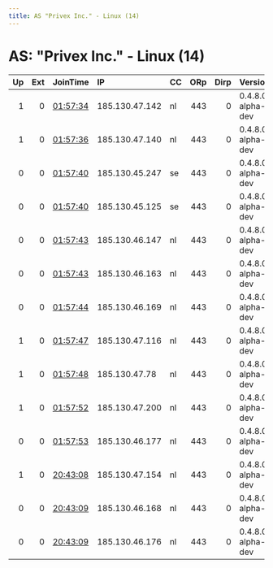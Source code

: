 ```yaml
---
title: AS "Privex Inc." - Linux (14)
---
```


# AS: "Privex Inc." - Linux (14)

|   Up |   Ext | JoinTime                                                                                              | IP             | CC   |   ORp |   Dirp | Version           | Contact   | Nickname   |   eFamMembers |
|-----:|------:|:------------------------------------------------------------------------------------------------------|:---------------|:-----|------:|-------:|:------------------|:----------|:-----------|--------------:|
|    1 |     0 | [01:57:34](https://nusenu.github.io/OrNetStats/w/relay/42F5EF2A6D897EB89D469BEC3FE1B27ADFCAF321.html) | 185.130.47.142 | nl   |   443 |      0 | 0.4.8.0-alpha-dev | None      | Unnamed    |             1 |
|    1 |     0 | [01:57:36](https://nusenu.github.io/OrNetStats/w/relay/7188F1888F9FFF766BACF85F82FF15D1F5AADE5D.html) | 185.130.47.140 | nl   |   443 |      0 | 0.4.8.0-alpha-dev | None      | Unnamed    |             1 |
|    0 |     0 | [01:57:40](https://nusenu.github.io/OrNetStats/w/relay/2A24BBE672C653808FEE65BE37ED791451BADDEA.html) | 185.130.45.247 | se   |   443 |      0 | 0.4.8.0-alpha-dev | None      | Unnamed    |             1 |
|    0 |     0 | [01:57:40](https://nusenu.github.io/OrNetStats/w/relay/E5F2A6405C5CF904E0B088FCED5580C1E0F856F1.html) | 185.130.45.125 | se   |   443 |      0 | 0.4.8.0-alpha-dev | None      | Unnamed    |             1 |
|    0 |     0 | [01:57:43](https://nusenu.github.io/OrNetStats/w/relay/090F13B9A232FDD9C1736E6EE97200FFC7FF4A1B.html) | 185.130.46.147 | nl   |   443 |      0 | 0.4.8.0-alpha-dev | None      | Unnamed    |             1 |
|    0 |     0 | [01:57:43](https://nusenu.github.io/OrNetStats/w/relay/92999C8B7289852F49EDA351EB3F57EF91B319A9.html) | 185.130.46.163 | nl   |   443 |      0 | 0.4.8.0-alpha-dev | None      | Unnamed    |             1 |
|    0 |     0 | [01:57:44](https://nusenu.github.io/OrNetStats/w/relay/46C88A4CC4E08DC9690F25AD7A7D12E76EEAD88B.html) | 185.130.46.169 | nl   |   443 |      0 | 0.4.8.0-alpha-dev | None      | Unnamed    |             1 |
|    1 |     0 | [01:57:47](https://nusenu.github.io/OrNetStats/w/relay/13D162E834E3979FA7BF7BFC8FB95C16B75D62FE.html) | 185.130.47.116 | nl   |   443 |      0 | 0.4.8.0-alpha-dev | None      | Unnamed    |             1 |
|    1 |     0 | [01:57:48](https://nusenu.github.io/OrNetStats/w/relay/864465B227E0332C55FD9D47DD32F5E0C0B4C247.html) | 185.130.47.78  | nl   |   443 |      0 | 0.4.8.0-alpha-dev | None      | Unnamed    |             1 |
|    1 |     0 | [01:57:52](https://nusenu.github.io/OrNetStats/w/relay/D12995A485583796A677DD99929D5C88C0FBB7E3.html) | 185.130.47.200 | nl   |   443 |      0 | 0.4.8.0-alpha-dev | None      | Unnamed    |             1 |
|    0 |     0 | [01:57:53](https://nusenu.github.io/OrNetStats/w/relay/F82E5534AA07C1013F48841712FE68E43424664F.html) | 185.130.46.177 | nl   |   443 |      0 | 0.4.8.0-alpha-dev | None      | Unnamed    |             1 |
|    1 |     0 | [20:43:08](https://nusenu.github.io/OrNetStats/w/relay/DE47FEC10664C55E5658043B322405E0E579898A.html) | 185.130.47.154 | nl   |   443 |      0 | 0.4.8.0-alpha-dev | None      | Unnamed    |             1 |
|    0 |     0 | [20:43:09](https://nusenu.github.io/OrNetStats/w/relay/7BBB41D850BC9E49DBFCF2BB7088AFD7E46E5806.html) | 185.130.46.168 | nl   |   443 |      0 | 0.4.8.0-alpha-dev | None      | Unnamed    |             1 |
|    0 |     0 | [20:43:09](https://nusenu.github.io/OrNetStats/w/relay/DFF5D5E0713518D7CFF1D0E0442C10550C969EEF.html) | 185.130.46.176 | nl   |   443 |      0 | 0.4.8.0-alpha-dev | None      | Unnamed    |             1 |
